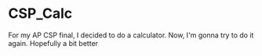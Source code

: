 # CSP_Calc
For my AP CSP final, I decided to do a calculator.  Now, I'm gonna try to do it again.  Hopefully a bit better
